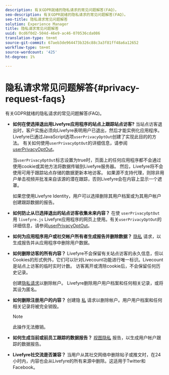```yaml
---
description: 有关GDPR就绪的隐私请求的常见问题解答(FAQ)。
seo-description: 有关GDPR就绪的隐私请求的常见问题解答(FAQ)。
seo-title: 隐私请求常见问题解答
solution: Experience Manager
title: 隐私请求常见问题解答
uuid: 0cd6f0d2-504d-46e9-ac46-070536cda086
translation-type: tm+mt
source-git-commit: 67aeb3de964473b326c88c3a3f81ff48a6a12652
workflow-type: tm+mt
source-wordcount: '425'
ht-degree: 1%

---
```



# 隐私请求常见问题解答{#privacy-request-faqs}

有关GDPR就绪的隐私请求的常见问题解答(FAQ)。

* **如何在使选择退出用Livefyre应用程序的站点上跟踪站点访客?** 当站点访客退出时，客户实施必须向Livefyre表明用户已退出，然后才能实例化应用程序。Livefyre已通过JavaScript选项`userPrivacyOptOut`创建了实现此目的的方法。 有关如何使用`userPrivacyOptOut`的详细信息，请参阅[userPrivacyOptOut](/help/using/c-settings-other/c-gdpr-compliance/c-userprivacyoptout.md)。

   当`userPrivacyOptOut`标志设置为true时，页面上的任何应用程序都不会通过使用cookie或其他方法将数据传输到Livefyre服务器。 然后，Livefyre将不会使用可用于跟踪站点存储的数据更新本地访客。 如果源不支持代理，则除非用户单击视频并批准来自该源的潜在跟踪，否则Livefyre会在内容上显示一个遮罩。

   如果您使用Livefyre Identity，用户可以选择删除其用户档案或为其用户帐户创建跟踪数据的报告。

* **如何防止从已选择退出的站点访客收集未来内容？** 在使 `userPrivacyOptOut` 用 `livefyre.js` Livefyre应用程序的网页上使用。有关`userPrivacyOptOut`的详细信息，请参阅[userPrivacyOptOut](/help/using/c-settings-other/c-gdpr-compliance/c-userprivacyoptout.md)。

* **如何为应用程序用户或社交帐户所有者生成报告并删除数据？** [隐私](../../c-settings-other/c-gdpr-compliance/c-privacy-requests.md#c_privacy_requests) 请求，以生成报告并从应用程序中删除用户数据。

* **如何删除访客的所有内容？** Livefyre不会保留有关站点访客的永久信息，但以Cookies的形式例外，它们可以针对Livecount功能进行唯一标识。Livecount是站点上访客的临时实时计数。 访客离开或清除cookie后，不会保留任何历史记录。

   创建[隐私请求](../../c-settings-other/c-gdpr-compliance/c-privacy-requests.md#c_privacy_requests)以删除帐户。 Livefyre删除用户用户档案和任何相关记录，或将其设为匿名。

* **如何删除注册用户的内容？** 创建隐 [私](../../c-settings-other/c-gdpr-compliance/c-privacy-requests.md#c_privacy_requests) 请求以删除帐户。用户用户档案和任何相关记录将被完全销毁。

   >[!NOTE]
   >
   >此操作无法撤销。

* **如何生成当前或前员工跟踪的数据报告？** [视图隐私](../../c-settings-other/c-gdpr-compliance/c-view-a-privacy-report.md#c_view_a_privacy_report) 报告，以生成用户帐户跟踪的数据报告。

* **Livefyre社交流是否兼容？** 当用户从其社交网络中删除帖子或推文时，在24小时内，内容也会从Livefyre的所有来源中删除。这适用于Twitter和Facebook。

